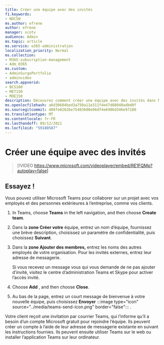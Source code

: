 ```yaml
---
title: Créer une équipe avec des invités
f1.keywords:
- NOCSH
ms.author: efrene
author: efrene
manager: scotv
audience: Admin
ms.topic: article
ms.service: o365-administration
localization_priority: Normal
ms.collection:
- M365-subscription-management
- Adm_O365
ms.custom:
- AdminSurgePortfolio
- adminvideo
search.appverid:
- BCS160
- MET150
- MOE150
description: Découvrez comment créer une équipe avec des invités dans Microsoft Teams.
ms.openlocfilehash: a6d30684bed3a750a11e311f4e47d88940adbd0f
ms.sourcegitcommit: d08fe0282be75483608e96df4e6986d346e97180
ms.translationtype: MT
ms.contentlocale: fr-FR
ms.lasthandoff: 09/12/2021
ms.locfileid: "59180587"
---
```

# <a name="create-a-team-with-guests"></a>Créer une équipe avec des invités

> [!VIDEO https://www.microsoft.com/videoplayer/embed/RE1FQMp?autoplay=false]

## <a name="try-it"></a>Essayez !

Vous pouvez utiliser Microsoft Teams pour collaborer sur un projet avec vos employés et des personnes extérieures à l’entreprise, comme vos clients.

1. In Teams, choose **Teams** in the left navigation, and then choose **Create team**.
2. Dans la  **zone Créer votre**  équipe, entrez un nom d’équipe, fournissez une brève description, choisissez un paramètre de confidentialité, puis choisissez  **Suivant**.
3. Dans la  **zone Ajouter des membres,**  entrez les noms des autres employés de votre organisation. Pour les invités externes, entrez leur adresse de messagerie.

    Si vous recevez un message vous qui vous demande de ne pas ajouter d’invité, visitez le centre d’administration Teams et Skype pour activer l’accès invité.

1. Choose  **Add** , and then choose  **Close**.
2. Au bas de la page, entrez un court message de bienvenue à votre nouvelle équipe, puis choisissez **Envoyer** :::image type="icon" source="../media/teams-send-icon.png" border="false"::: .   

Votre client reçoit une invitation par courrier Teams, qui l’informe qu’il a besoin d’un compte Microsoft gratuit pour rejoindre l’équipe. Ils peuvent créer un compte à l’aide de leur adresse de messagerie existante en suivant les instructions fournies. Ils peuvent ensuite utiliser Teams sur le web ou installer l’application Teams sur leur ordinateur.